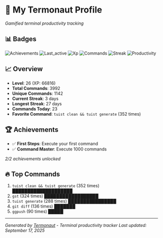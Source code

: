 # 🚀 My Termonaut Profile

*Gamified terminal productivity tracking*

## 📊 Badges

![Achievements](https://img.shields.io/badge/Achievements-5%2F10-blue?style=flat-square&logo=terminal&logoColor=white) ![Last_active](https://img.shields.io/badge/Last+Active-7h+ago-yellow?style=flat-square&logo=terminal&logoColor=white) ![Xp](https://img.shields.io/badge/XP-Level+26+%2866816%2F72900%29-orange?style=flat-square&logo=terminal&logoColor=white) ![Commands](https://img.shields.io/badge/Commands-3992-blue?style=flat-square&logo=terminal&logoColor=white) ![Streak](https://img.shields.io/badge/Streak-3+days-green?style=flat-square&logo=terminal&logoColor=white) ![Productivity](https://img.shields.io/badge/Productivity-80.0%25-green?style=flat-square&logo=terminal&logoColor=white) 

## 📈 Overview

- **Level**: 26 (XP: 66816)
- **Total Commands**: 3992
- **Unique Commands**: 1142
- **Current Streak**: 3 days
- **Longest Streak**: 27 days
- **Commands Today**: 23
- **Favorite Command**: `tuist clean && tuist generate` (352 times)

## 🏆 Achievements

- ✅ **First Steps**: Execute your first command
- ✅ **Command Master**: Execute 1000 commands

*2/2 achievements unlocked*

## 🔥 Top Commands

1. `tuist clean && tuist generate` (352 times) ████████████████████
2. `gst` (324 times) ██████████████████
3. `tuist generate` (288 times) ████████████████
4. `git diff` (136 times) ███████
5. `ggpush` (90 times) █████

---

*Generated by [Termonaut](https://github.com/oiahoon/termonaut) - Terminal productivity tracker*
*Last updated: September 17, 2025*
